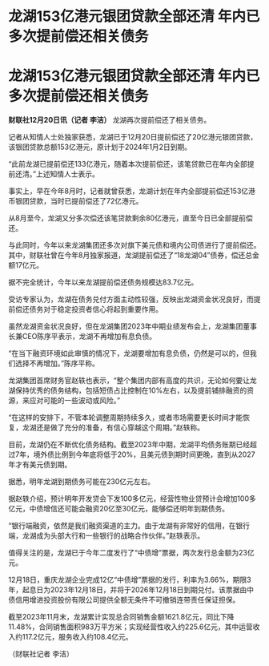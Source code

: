 # 龙湖153亿港元银团贷款全部还清 年内已多次提前偿还相关债务

# 龙湖153亿港元银团贷款全部还清 年内已多次提前偿还相关债务

**财联社12月20日讯（记者 李洁）** 龙湖再次提前偿还了相关债务。

记者从知情人士处独家获悉，龙湖已于12月20日提前偿还了20亿港元银团贷款，该银团贷款总额153亿港元，原计划于2024年1月2日到期。

“此前龙湖已提前偿还133亿港元，随着本次提前偿还，该笔贷款已在年内全部提前还清。”上述知情人士表示。

事实上，早在今年8月时，记者就曾获悉，龙湖计划在年内全部提前偿还153亿港币银团贷款，当时已提前偿还了72亿港元。

从8月至今，龙湖又分多次偿还该笔贷款剩余80亿港元，直至今日已全部提前偿还。

与此同时，今年以来龙湖集团还多次对旗下美元债和境内公司债进行了提前偿还。其中，财联社曾在今年8月独家报道，龙湖提前偿还了“18龙湖04”债券，偿还总金额17亿元。

据不完全统计，今年以来龙湖提前偿还债务规模达83.7亿元。

受访专家认为，龙湖在债务兑付方面主动性较强，反映出龙湖资金状况良好，而提前偿还债务对于稳定投资者信心将起到重要作用。

虽然龙湖资金状况良好，但在龙湖集团2023年中期业绩发布会上，龙湖集团董事长兼CEO陈序平表示，龙湖不再增加有息负债。

“在当下融资环境如此审慎的情况下，龙湖要增加有息负债，仍然是可以的，但我们选择不再增加。”陈序平称。

龙湖集团首席财务官赵轶也表示，“整个集团内部有高度的共识，无论如何要让龙湖保持优秀的债务结构，包括短债占比控制在10%左右，以及提前铺排融资的资源，来应对可能的一些波动或风险。”

“在这样的安排下，不管本轮调整周期持续多久，或者市场需要更长时间才能恢复，龙湖还是做了充分的准备，有信心穿越这个周期。”赵轶称。

目前，龙湖仍在不断优化债务结构。截至2023年中期，龙湖平均债务账期已经超过7年，境外债比例到今年底将低于20%，且美元债到期时间更晚，直到从2027年才有美元债到期。

据悉，明年龙湖到期债务可能在230亿元左右。

据赵轶介绍，预计明年开发贷会下发100多亿元，经营性物业贷预计会增加100多亿元，中债增信还可能会融资20亿至30亿元，能够偿还明年到期债务。

“银行端融资，依然是我们融资渠道的主力。由于龙湖有非常好的信用，在银行端，龙湖成为头部大行和一些银行的战略合作伙伴。”赵轶表示。

值得关注的是，龙湖已于今年二度发行了“中债增”票据，两次发行总金额为23亿元。

12月18日，重庆龙湖企业完成12亿“中债增”票据的发行，利率为3.66%，期限3年，起息日为2023年12月18日，并将于2026年12月18日到期兑付。该票据由中债信用增进投资股份有限公司提供全额无条件不可撤销连带责任保证担保。

截至2023年11月末，龙湖累计实现总合同销售金额1621.8亿元，同比下降11.48%，合同销售面积983万平方米；实现经营性收入约225.6亿元，其中运营收入约117.2亿元，服务收入约108.4亿元。

（财联社记者 李洁）

